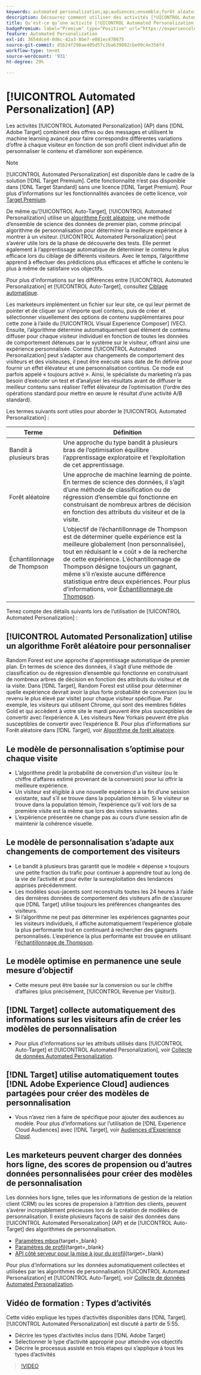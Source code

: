 ```yaml
---
keywords: automated personalization;ap;audiences;ensemble;forêt aléatoire;bandit manchot;échantillonnage de thompson;ml;machine learning
description: Découvrez comment utiliser des activités [!UICONTROL Automated Personalization] (AP) dans qui utilisent le machine learning avancé  [!DNL Adobe Target]  faire correspondre différentes variations d’offre pour chaque visiteur.
title: Qu’est-ce qu’une activité [!UICONTROL Automated Personalization] (AP) ?
badgePremium: label="Premium" type="Positive" url="https://experienceleague.adobe.com/docs/target/using/introduction/intro.html?lang=en#premium newtab=true" tooltip="Voir ce qui est inclus dans Target Premium."
feature: Automated Personalization
exl-id: 3654dce4-0d6c-42a3-8be7-e081ec478075
source-git-commit: d5b24f298ae405d57c2ba639082cbe99c4e358fd
workflow-type: tm+mt
source-wordcount: '931'
ht-degree: 29%

---
```


# [!UICONTROL Automated Personalization] (AP)

Les activités [!UICONTROL Automated Personalization] (AP) dans [!DNL Adobe Target] combinent des offres ou des messages et utilisent le machine learning avancé pour faire correspondre différentes variations d’offre à chaque visiteur en fonction de son profil client individuel afin de personnaliser le contenu et d’améliorer son expérience.

>[!NOTE]
>
>[!UICONTROL Automated Personalization] est disponible dans le cadre de la solution [!DNL Target Premium]. Cette fonctionnalité n’est pas disponible dans [!DNL Target Standard] sans une licence [!DNL Target Premium]. Pour plus d’informations sur les fonctionnalités avancées de cette licence, voir [Target Premium](/help/main/c-intro/intro.md#premium).

De même qu’[!UICONTROL Auto-Target], [!UICONTROL Automated Personalization] utilise un [algorithme Forêt aléatoire](/help/main/c-activities/t-automated-personalization/algo-random-forest.md), une méthode d’ensemble de science des données de premier plan, comme principal algorithme de personnalisation pour déterminer la meilleure expérience à montrer à un visiteur. [!UICONTROL Automated Personalization] peut s’avérer utile lors de la phase de découverte des tests. Elle permet également à l’apprentissage automatique de déterminer le contenu le plus efficace lors du ciblage de différents visiteurs. Avec le temps, l’algorithme apprend à effectuer des prédictions plus efficaces et affiche le contenu le plus à même de satisfaire vos objectifs.

Pour plus d’informations sur les différences entre [!UICONTROL Automated Personalization] et [!UICONTROL Auto-Target], consultez [Ciblage automatique](/help/main/c-activities/auto-target/auto-target-to-optimize.md#section_BA4D83BE40F14A96BE7CBC7C7CF2A8FB).

Les marketeurs implémentent un fichier sur leur site, ce qui leur permet de pointer et de cliquer sur n’importe quel contenu, puis de créer et sélectionner visuellement des options de contenu supplémentaires pour cette zone à l’aide du [!UICONTROL Visual Experience Composer] (VEC). Ensuite, l’algorithme détermine automatiquement quel élément de contenu diffuser pour chaque visiteur individuel en fonction de toutes les données de comportement détenues par le système sur le visiteur, offrant ainsi une expérience personnalisée. Comme [!UICONTROL Automated Personalization] peut s’adapter aux changements de comportement des visiteurs et des visiteuses, il peut être exécuté sans date de fin définie pour fournir un effet élévateur et une personnalisation continus. Ce mode est parfois appelé « toujours activé ». Ainsi, le spécialiste du marketing n’a pas besoin d’exécuter un test et d’analyser les résultats avant de diffuser le meilleur contenu sans réaliser l’effet élévateur de l’optimisation (l’ordre des opérations standard pour mettre en œuvre le résultat d’une activité A/B standard).

Les termes suivants sont utiles pour aborder le [!UICONTROL Automated Personalization] :

| Terme | Définition |
|---|---|
| Bandit à plusieurs bras | Une approche du type bandit à plusieurs bras de l’optimisation équilibre l’apprentissage exploratoire et l’exploitation de cet apprentissage. |
| Forêt aléatoire | Une approche de machine learning de pointe. En termes de science des données, il s’agit d’une méthode de classification ou de régression d’ensemble qui fonctionne en construisant de nombreux arbres de décision en fonction des attributs du visiteur et de la visite. |
| Échantillonnage de Thompson | L’objectif de l’échantillonnage de Thompson est de déterminer quelle expérience est la meilleure globalement (non personnalisée), tout en réduisant le « coût » de la recherche de cette expérience. L’échantillonnage de Thompson désigne toujours un gagnant, même s’il n’existe aucune différence statistique entre deux expériences. Pour plus d’informations, voir [Échantillonnage de Thompson](https://en.wikipedia.org/wiki/Thompson_sampling). |

Tenez compte des détails suivants lors de l’utilisation de [!UICONTROL Automated Personalization] :

## [!UICONTROL Automated Personalization] utilise un algorithme Forêt aléatoire pour personnaliser

Random Forest est une approche d&#39;apprentissage automatique de premier plan. En termes de science des données, il s’agit d’une méthode de classification ou de régression d’ensemble qui fonctionne en construisant de nombreux arbres de décision en fonction des attributs du visiteur et de la visite. Dans [!DNL Target], Random Forest est utilisé pour déterminer quelle expérience devrait avoir la plus forte probabilité de conversion (ou le revenu le plus élevé par visite) pour chaque visiteur spécifique. Par exemple, les visiteurs qui utilisent Chrome, qui sont des membres fidèles Gold et qui accèdent à votre site le mardi peuvent être plus susceptibles de convertir avec l’expérience A. Les visiteurs New Yorkais peuvent être plus susceptibles de convertir avec l’expérience B. Pour plus d’informations sur Forêt aléatoire dans [!DNL Target], voir [Algorithme de forêt aléatoire](/help/main/c-activities/t-automated-personalization/algo-random-forest.md).

## Le modèle de personnalisation s’optimise pour chaque visite

* L’algorithme prédit la probabilité de conversion d’un visiteur (ou le chiffre d’affaires estimé provenant de la conversion) pour lui offrir la meilleure expérience.
* Un visiteur est éligible à une nouvelle expérience à la fin d’une session existante, sauf s’il se trouve dans la population témoin. Si le visiteur se trouve dans la population témoin, l’expérience qu’il voit lors de sa première visite est la même que lors des visites suivantes.
* L’expérience présentée ne change pas au cours d’une session afin de maintenir la cohérence visuelle.

## Le modèle de personnalisation s’adapte aux changements de comportement des visiteurs

* Le bandit à plusieurs bras garantit que le modèle « dépense » toujours une petite fraction du trafic pour continuer à apprendre tout au long de la vie de l’activité et pour éviter la surexploitation des tendances apprises précédemment.
* Les modèles sous-jacents sont reconstruits toutes les 24 heures à l’aide des dernières données de comportement des visiteurs afin de s’assurer que [!DNL Target] utilise toujours les préférences changeantes des visiteurs.
* Si l’algorithme ne peut pas déterminer les expériences gagnantes pour les visiteurs individuels, il affiche automatiquement l’expérience globale la plus performante tout en continuant à rechercher des gagnants personnalisés. L’expérience la plus performante est trouvée en utilisant l’[échantillonnage de Thompson](https://en.wikipedia.org/wiki/Thompson_sampling).

## Le modèle optimise en permanence une seule mesure d’objectif

* Cette mesure peut être basée sur la conversion ou sur le chiffre d’affaires (plus précisément, [!UICONTROL Revenue per Visitor]).

## [!DNL Target] collecte automatiquement des informations sur les visiteurs afin de créer les modèles de personnalisation

* Pour plus d’informations sur les attributs utilisés dans [!UICONTROL Auto-Target] et [!UICONTROL Automated Personalization], voir [Collecte de données Automated Personalization](/help/main/c-activities/t-automated-personalization/ap-data.md).

## [!DNL Target] utilise automatiquement toutes [!DNL Adobe Experience Cloud] audiences partagées pour créer des modèles de personnalisation

* Vous n’avez rien à faire de spécifique pour ajouter des audiences au modèle. Pour plus d’informations sur l’utilisation de [!DNL Experience Cloud Audiences] avec [!DNL Target], voir [Audiences d’Experience Cloud](/help/main/c-integrating-target-with-mac/mmp.md).

## Les marketeurs peuvent charger des données hors ligne, des scores de propension ou d’autres données personnalisées pour créer des modèles de personnalisation

Les données hors ligne, telles que les informations de gestion de la relation client (CRM) ou les scores de propension à l’attrition des clients, peuvent s’avérer incroyablement précieuses lors de la création de modèles de personnalisation. Il existe plusieurs façons de saisir des données dans [!UICONTROL Automated Personalization] (AP) et de [!UICONTROL Auto-Target] des algorithmes de personnalisation.

* [Paramètres mbox](https://experienceleague.adobe.com/docs/target-dev/developer/implementation/methods/methods-to-get-data-into-target.html?lang=fr){target=_blank}
* [Paramètres de profil](https://experienceleague.adobe.com/docs/target-dev/developer/implementation/methods/methods-to-get-data-into-target.html?lang=fr){target=_blank}
* [API côté serveur pour la mise à jour du profil](https://experienceleague.adobe.com/docs/target-dev/developer/implementation/methods/methods-to-get-data-into-target.html?lang=fr){target=_blank}

Pour plus d’informations sur les données automatiquement collectées et utilisées par les algorithmes de personnalisation [!UICONTROL Automated Personalization] et [!UICONTROL Auto-Target], voir [Collecte de données Automated Personalization](/help/main/c-activities/t-automated-personalization/ap-data.md).

## Vidéo de formation : Types d’activités

Cette vidéo explique les types d’activités disponibles dans [!DNL Target]. [!UICONTROL Automated Personalization] est discuté à partir de 5:55.

* Décrire les types d’activités inclus dans [!DNL Adobe Target]
* Sélectionner le type d’activité approprié pour atteindre vos objectifs
* Décrire le processus assisté en trois étapes qui s’applique à tous les types d’activités

>[!VIDEO](https://video.tv.adobe.com/v/17386)
